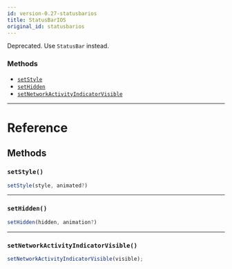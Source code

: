 ```yaml
---
id: version-0.27-statusbarios
title: StatusBarIOS
original_id: statusbarios
---
```


Deprecated. Use `StatusBar` instead.

### Methods

- [`setStyle`](statusbarios.md#setstyle)
- [`setHidden`](statusbarios.md#sethidden)
- [`setNetworkActivityIndicatorVisible`](statusbarios.md#setnetworkactivityindicatorvisible)

---

# Reference

## Methods

### `setStyle()`

```jsx
setStyle(style, animated?)
```

---

### `setHidden()`

```jsx
setHidden(hidden, animation?)
```

---

### `setNetworkActivityIndicatorVisible()`

```jsx
setNetworkActivityIndicatorVisible(visible);
```
